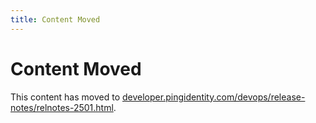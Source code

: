 ```yaml
---
title: Content Moved
---
```

# Content Moved

This content has moved to [developer.pingidentity.com/devops/release-notes/relnotes-2501.html](https://developer.pingidentity.com/devops/release-notes/relnotes-2501.html).
